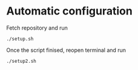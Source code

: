 # Automatic configuration

Fetch repository and run

    ./setup.sh

Once the script finised, reopen terminal and run

    ./setup2.sh

